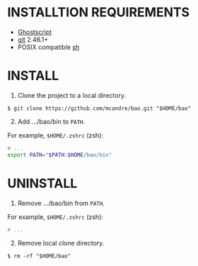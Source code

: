 # INSTALLTION REQUIREMENTS

* [Ghostscript](https://www.ghostscript.com/)
* [git](https://git-scm.com/) 2.46.1+
* POSIX compatible [sh](https://pubs.opengroup.org/onlinepubs/9699919799/utilities/sh.html)

# INSTALL

1. Clone the project to a local directory.

```console
$ git clone https://github.com/mcandre/bao.git "$HOME/bao"
```

2. Add .../bao/bin to `PATH`.

For example, `$HOME/.zshrc` (zsh):

```sh
# ...
export PATH="$PATH:$HOME/bao/bin"
```

# UNINSTALL

1. Remove .../bao/bin from `PATH`.

For example, `$HOME/.zshrc` (zsh):

```sh
# ...
```

2. Remove local clone directory.

```console
$ rm -rf "$HOME/bao"
```
